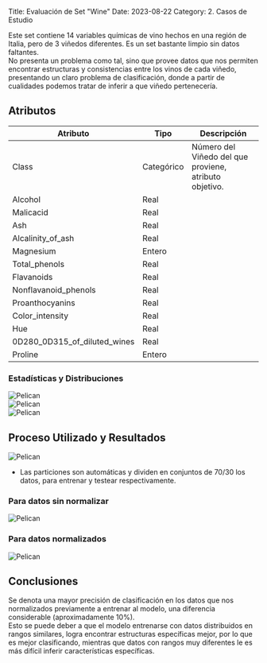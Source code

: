 Title: Evaluación de Set "Wine"
Date: 2023-08-22
Category: 2. Casos de Estudio

Este set contiene 14 variables químicas de vino hechos en una región de Italia, pero de 3 viñedos diferentes. Es un set bastante limpio sin datos faltantes.  
No presenta un problema como tal, sino que provee datos que nos permiten encontrar estructuras y consistencias entre los vinos de cada viñedo, presentando un claro problema de clasificación, donde a partir de cualidades podemos tratar de inferir a que viñedo pertenecería.  

## Atributos 

| Atributo   | Tipo   | Descripción   |
|---|---|---|
| Class  | Categórico  | Número del Viñedo del que proviene, atributo objetivo.  |
| Alcohol | Real  |   |
| Malicacid  | Real  |   |
| Ash  | Real  |   |
| Alcalinity_of_ash | Real  |   |
| Magnesium | Entero  |   |
| Total_phenols  | Real  |   |
| Flavanoids  | Real  |   |
| Nonflavanoid_phenols  | Real  |   |
| Proanthocyanins  | Real  |   |
| Color_intensity  | Real  |   |
| Hue  | Real  |   |
| 0D280_0D315_of_diluted_wines  | Real  |   |
| Proline  | Entero  |   |

### Estadísticas y Distribuciones  
![Pelican](../images/ut2pd1/image.png)  
![Pelican](../images/ut2pd1/image-1.png)  
![Pelican](../images/ut2pd1/image-2.png)  


## Proceso Utilizado y Resultados  
![Pelican](../images/ut2pd1/image-3.png)  

- Las particiones son automáticas y dividen en conjuntos de 70/30 los datos, para entrenar y testear respectivamente.

### Para datos sin normalizar  
![Pelican](../images/ut2pd1/image-4.png)  

### Para datos normalizados  
![Pelican](../images/ut2pd1/image-5.png)

## Conclusiones  
Se denota una mayor precisión de clasificación en los datos que nos normalizados previamente a entrenar al modelo, una diferencia considerable (aproximadamente 10%).  
Esto se puede deber a que el modelo entrenarse con datos distribuidos en rangos similares, logra encontrar estructuras específicas mejor, por lo que es mejor clasificando, mientras que datos con rangos muy diferentes le es más difícil inferir características específicas.  
